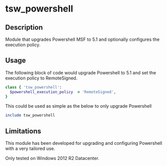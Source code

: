 # tsw_powershell

## Description

Module that upgrades Powershell MSF to 5.1 and optionally configures the
execution policy.

## Usage

The following block of code would upgrade Powershell to 5.1 and set the
execution policy to RemoteSigned.

```ruby
class { 'tsw_powershell':
  $powershell_execution_policy  = 'RemoteSigned',
}
```

This could be used as simple as the below to only upgrade Powershell

```ruby
include tsw_powershell
```

## Limitations

This module has been developed for upgrading and configuring Powershell with a
very tailored use.

Only tested on Windows 2012 R2 Datacenter.
